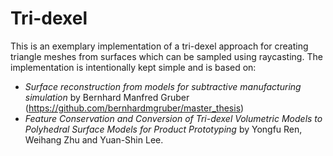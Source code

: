 # Tri-dexel

This is an exemplary implementation of a tri-dexel approach for creating triangle meshes from surfaces which can be sampled using raycasting.
The implementation is intentionally kept simple and is based on:

- *Surface reconstruction from models for subtractive manufacturing simulation* by Bernhard Manfred Gruber (https://github.com/bernhardmgruber/master_thesis)
- *Feature Conservation and Conversion of Tri-dexel Volumetric Models to Polyhedral Surface Models for Product Prototyping* by Yongfu Ren, Weihang Zhu and Yuan-Shin Lee.
